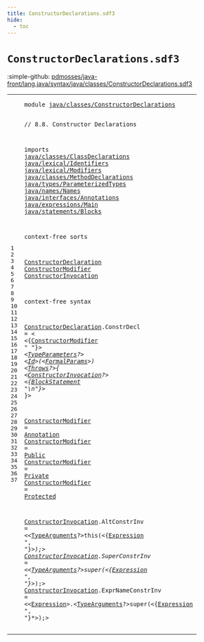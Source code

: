 ```yaml
---
title: ConstructorDeclarations.sdf3
hide:
  - toc
---
```


# `ConstructorDeclarations.sdf3`

:simple-github: [pdmosses/java-front/lang.java/syntax/java/classes/ConstructorDeclarations.sdf3]

[pdmosses/java-front/lang.java/syntax/java/classes/ConstructorDeclarations.sdf3]: https://github.com/pdmosses/java-front/blob/master/lang.java/syntax/java/classes/ConstructorDeclarations.sdf3 "The source file on GitHub"

<div class="sdf3"><table class="highlighttable"><tbody><tr><td class="linenos"><div class="linenodiv"><pre><span></span>1
2
3
4
5
6
7
8
9
10
11
12
13
14
15
16
17
18
19
20
21
22
23
24
25
26
27
28
29
30
31
32
33
34
35
36
37
</pre></div></td>
<td class="code"><pre><code><span class="keyword">module</span> <a href="../Main.sdf3#java/classes/ConstructorDeclarations_261_297" id="java/classes/ConstructorDeclarations_7_43" title="Referenced at ../Main.sdf3 line 12">java/classes/ConstructorDeclarations</a>

<span class="layout">// 8.8. Constructor Declarations</span>

<span class="keyword">imports</span>
  <a href="../ClassDeclarations.sdf3#java/classes/ClassDeclarations_7_37" id="java/classes/ClassDeclarations_89_119" title="Defined at ../ClassDeclarations.sdf3 line 1">java/classes/ClassDeclarations</a>
  <a href="../../lexical/Identifiers.sdf3#java/lexical/Identifiers_7_31" id="java/lexical/Identifiers_122_146" title="Defined at ../../lexical/Identifiers.sdf3 line 1">java/lexical/Identifiers</a>
  <a href="../../lexical/Modifiers.sdf3#java/lexical/Modifiers_7_29" id="java/lexical/Modifiers_149_171" title="Defined at ../../lexical/Modifiers.sdf3 line 1">java/lexical/Modifiers</a>
  <a href="../MethodDeclarations.sdf3#java/classes/MethodDeclarations_7_38" id="java/classes/MethodDeclarations_174_205" title="Defined at ../MethodDeclarations.sdf3 line 1">java/classes/MethodDeclarations</a>
  <a href="../../types/ParameterizedTypes.sdf3#java/types/ParameterizedTypes_7_36" id="java/types/ParameterizedTypes_208_237" title="Defined at ../../types/ParameterizedTypes.sdf3 line 1">java/types/ParameterizedTypes</a>
  <a href="../../names/Names.sdf3#java/names/Names_7_23" id="java/names/Names_240_256" title="Defined at ../../names/Names.sdf3 line 1">java/names/Names</a>
  <a href="../../interfaces/Annotations.sdf3#java/interfaces/Annotations_7_34" id="java/interfaces/Annotations_259_286" title="Defined at ../../interfaces/Annotations.sdf3 line 1">java/interfaces/Annotations</a>
  <a href="../../expressions/Main.sdf3#java/expressions/Main_7_28" id="java/expressions/Main_289_310" title="Defined at ../../expressions/Main.sdf3 line 1">java/expressions/Main</a>
  <a href="../../statements/Blocks.sdf3#java/statements/Blocks_7_29" id="java/statements/Blocks_313_335" title="Defined at ../../statements/Blocks.sdf3 line 1">java/statements/Blocks</a>

<span class="keyword">context-free sorts</span>

  <a href="../ClassDeclarations.sdf3#ConstructorDeclaration_1595_1617" id="ConstructorDeclaration_359_381" title="Referenced at ../ClassDeclarations.sdf3 line 61">ConstructorDeclaration</a>
  <a href="#ConstructorModifier_496_515" id="ConstructorModifier_384_403" title="Referenced at line 25">ConstructorModifier</a>
  <a href="#ConstructorInvocation_578_599" id="ConstructorInvocation_406_427" title="Referenced at line 26">ConstructorInvocation</a>

<span class="keyword">context-free syntax</span>
  
  <a href="../ClassDeclarations.sdf3#ConstructorDeclaration_1595_1617" id="ConstructorDeclaration_454_476" title="Referenced at ../ClassDeclarations.sdf3 line 61">ConstructorDeclaration</a>.<span class="cons_Constructor"><span id="ConstrDecl_477_487" title="Not referenced locally, nor via imports">ConstrDecl</span></span> = &lt;
  &lt;{<a href="#ConstructorModifier_384_403" id="ConstructorModifier_496_515" title="Defined at line 19, 30, 31, 32, 33">ConstructorModifier</a> <span class="cons_Lit">" "</span>}*&gt; &lt;<a href="../ClassDeclarations.sdf3#TypeParameters_567_581" id="TypeParameters_524_538" title="Defined at ../ClassDeclarations.sdf3 line 25, 50">TypeParameters</a>?&gt; &lt;<a href="../../lexical/Identifiers.sdf3#Id_141_143" id="Id_542_544" title="Defined at ../../lexical/Identifiers.sdf3 line 15, 23">Id</a>&gt;<span class="cons_String">(</span>&lt;<a href="../MethodDeclarations.sdf3#FormalParams_415_427" id="FormalParams_547_559" title="Defined at ../MethodDeclarations.sdf3 line 23, 62, 63, 64, 65, 66">FormalParams</a>&gt;<span class="cons_String">)</span> &lt;<a href="../MethodDeclarations.sdf3#Throws_344_350" id="Throws_563_569" title="Defined at ../MethodDeclarations.sdf3 line 18, 42">Throws</a>?&gt;<span class="cons_String">{</span>
    &lt;<a href="#ConstructorInvocation_406_427" id="ConstructorInvocation_578_599" title="Defined at line 20, 35, 36, 37">ConstructorInvocation</a>?&gt;
    &lt;{<a href="../../statements/Blocks.sdf3#BlockStatement_193_207" id="BlockStatement_608_622" title="Defined at ../../statements/Blocks.sdf3 line 13, 21, 22, 23">BlockStatement</a> <span class="cons_Lit">"\n"</span>}*&gt;
  <span class="cons_String">}</span>&gt;
  
  <a href="#ConstructorModifier_496_515" id="ConstructorModifier_641_660" title="Referenced at line 25">ConstructorModifier</a> = <a href="../../interfaces/Annotations.sdf3#Annotation_158_168" id="Annotation_663_673" title="Defined at ../../interfaces/Annotations.sdf3 line 12, 19, 20, 21">Annotation</a>
  <a href="#ConstructorModifier_496_515" id="ConstructorModifier_676_695" title="Referenced at line 25">ConstructorModifier</a> = <a href="../../lexical/Modifiers.sdf3#Public_201_207" id="Public_698_704" title="Defined at ../../lexical/Modifiers.sdf3 line 14, 29">Public</a>
  <a href="#ConstructorModifier_496_515" id="ConstructorModifier_707_726" title="Referenced at line 25">ConstructorModifier</a> = <a href="../../lexical/Modifiers.sdf3#Private_179_186" id="Private_729_736" title="Defined at ../../lexical/Modifiers.sdf3 line 12, 27">Private</a>
  <a href="#ConstructorModifier_496_515" id="ConstructorModifier_739_758" title="Referenced at line 25">ConstructorModifier</a> = <a href="../../lexical/Modifiers.sdf3#Protected_189_198" id="Protected_761_770" title="Defined at ../../lexical/Modifiers.sdf3 line 13, 28">Protected</a>
  
  <a href="#ConstructorInvocation_578_599" id="ConstructorInvocation_776_797" title="Referenced at line 26">ConstructorInvocation</a>.<span class="cons_Constructor"><span id="AltConstrInv_798_810" title="Not referenced locally, nor via imports">AltConstrInv</span></span>      = &lt;&lt;<a href="../../types/ParameterizedTypes.sdf3#TypeArguments_157_170" id="TypeArguments_820_833" title="Defined at ../../types/ParameterizedTypes.sdf3 line 11, 17">TypeArguments</a>?&gt;<span class="cons_String">this(</span>&lt;{<a href="../../expressions/Main.sdf3#Expression_459_469" id="Expression_842_852" title="Defined at ../../expressions/Main.sdf3 line 21">Expression</a> <span class="cons_Lit">", "</span>}*&gt;<span class="cons_String">);</span>&gt;
  <a href="#ConstructorInvocation_578_599" id="ConstructorInvocation_866_887" title="Referenced at line 26">ConstructorInvocation</a>.<span class="cons_Constructor"><span id="SuperConstrInv_888_902" title="Not referenced locally, nor via imports">SuperConstrInv</span></span>    = &lt;&lt;<a href="../../types/ParameterizedTypes.sdf3#TypeArguments_157_170" id="TypeArguments_910_923" title="Defined at ../../types/ParameterizedTypes.sdf3 line 11, 17">TypeArguments</a>?&gt;<span class="cons_String">super(</span>&lt;{<a href="../../expressions/Main.sdf3#Expression_459_469" id="Expression_933_943" title="Defined at ../../expressions/Main.sdf3 line 21">Expression</a> <span class="cons_Lit">", "</span>}*&gt;<span class="cons_String">);</span>&gt;
  <a href="#ConstructorInvocation_578_599" id="ConstructorInvocation_957_978" title="Referenced at line 26">ConstructorInvocation</a>.<span class="cons_Constructor"><span id="ExprNameConstrInv_979_996" title="Not referenced locally, nor via imports">ExprNameConstrInv</span></span> = &lt;&lt;<a href="../../expressions/Main.sdf3#Expression_459_469" id="Expression_1001_1011" title="Defined at ../../expressions/Main.sdf3 line 21">Expression</a>&gt;<span class="cons_String">.</span>&lt;<a href="../../types/ParameterizedTypes.sdf3#TypeArguments_157_170" id="TypeArguments_1014_1027" title="Defined at ../../types/ParameterizedTypes.sdf3 line 11, 17">TypeArguments</a>?&gt;<span class="cons_String">super(</span>&lt;{<a href="../../expressions/Main.sdf3#Expression_459_469" id="Expression_1037_1047" title="Defined at ../../expressions/Main.sdf3 line 21">Expression</a> <span class="cons_Lit">", "</span>}*&gt;<span class="cons_String">);</span>&gt;
</code></pre></td></tr></tbody></table></div>